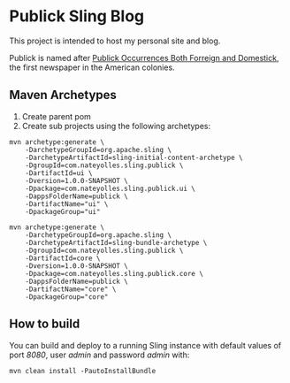 # Publick Sling Blog

This project is intended to host my personal site and blog.

Publick is named after [Publick Occurrences Both Forreign and Domestick](https://en.wikipedia.org/wiki/Publick_Occurrences_Both_Forreign_and_Domestick), the first newspaper in the American colonies.

## Maven Archetypes

1. Create parent pom
2. Create sub projects using the following archetypes:

```
mvn archetype:generate \
    -DarchetypeGroupId=org.apache.sling \
    -DarchetypeArtifactId=sling-initial-content-archetype \
    -DgroupId=com.nateyolles.sling.publick \
    -DartifactId=ui \
    -Dversion=1.0.0-SNAPSHOT \
    -Dpackage=com.nateyolles.sling.publick.ui \
    -DappsFolderName=publick \
    -DartifactName="ui" \
    -DpackageGroup="ui"
```
```
mvn archetype:generate \
    -DarchetypeGroupId=org.apache.sling \
    -DarchetypeArtifactId=sling-bundle-archetype \
    -DgroupId=com.nateyolles.sling.publick \
    -DartifactId=core \
    -Dversion=1.0.0-SNAPSHOT \
    -Dpackage=com.nateyolles.sling.publick.core \
    -DappsFolderName=publick \
    -DartifactName="core" \
    -DpackageGroup="core"
```

## How to build

You can build and deploy to a running Sling instance with default values of port *8080*, user *admin* and password *admin* with:

    mvn clean install -PautoInstallBundle